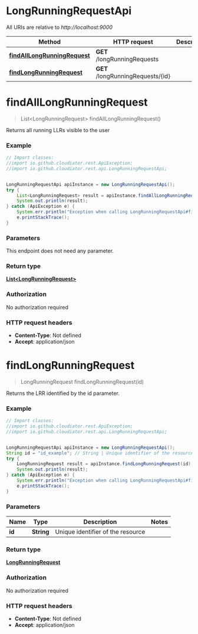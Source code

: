 # LongRunningRequestApi

All URIs are relative to *http://localhost:9000*

Method | HTTP request | Description
------------- | ------------- | -------------
[**findAllLongRunningRequest**](LongRunningRequestApi.md#findAllLongRunningRequest) | **GET** /longRunningRequests | 
[**findLongRunningRequest**](LongRunningRequestApi.md#findLongRunningRequest) | **GET** /longRunningRequests/{id} | 


<a name="findAllLongRunningRequest"></a>
# **findAllLongRunningRequest**
> List&lt;LongRunningRequest&gt; findAllLongRunningRequest()



Returns all running LLRs visible to the user 

### Example
```java
// Import classes:
//import io.github.cloudiator.rest.ApiException;
//import io.github.cloudiator.rest.api.LongRunningRequestApi;


LongRunningRequestApi apiInstance = new LongRunningRequestApi();
try {
    List<LongRunningRequest> result = apiInstance.findAllLongRunningRequest();
    System.out.println(result);
} catch (ApiException e) {
    System.err.println("Exception when calling LongRunningRequestApi#findAllLongRunningRequest");
    e.printStackTrace();
}
```

### Parameters
This endpoint does not need any parameter.

### Return type

[**List&lt;LongRunningRequest&gt;**](LongRunningRequest.md)

### Authorization

No authorization required

### HTTP request headers

 - **Content-Type**: Not defined
 - **Accept**: application/json

<a name="findLongRunningRequest"></a>
# **findLongRunningRequest**
> LongRunningRequest findLongRunningRequest(id)



Returns the LRR identified by the id parameter. 

### Example
```java
// Import classes:
//import io.github.cloudiator.rest.ApiException;
//import io.github.cloudiator.rest.api.LongRunningRequestApi;


LongRunningRequestApi apiInstance = new LongRunningRequestApi();
String id = "id_example"; // String | Unique identifier of the resource
try {
    LongRunningRequest result = apiInstance.findLongRunningRequest(id);
    System.out.println(result);
} catch (ApiException e) {
    System.err.println("Exception when calling LongRunningRequestApi#findLongRunningRequest");
    e.printStackTrace();
}
```

### Parameters

Name | Type | Description  | Notes
------------- | ------------- | ------------- | -------------
 **id** | **String**| Unique identifier of the resource |

### Return type

[**LongRunningRequest**](LongRunningRequest.md)

### Authorization

No authorization required

### HTTP request headers

 - **Content-Type**: Not defined
 - **Accept**: application/json


